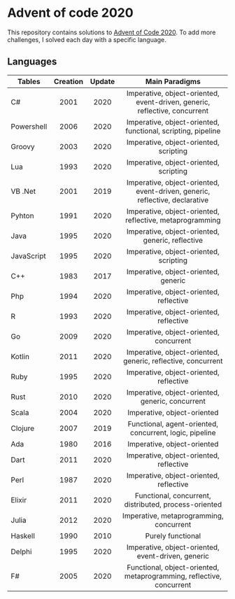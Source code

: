 # Advent of code 2020

This repository contains solutions to [Advent of Code 2020](https://adventofcode.com/2020).
To add more challenges, I solved each day with a specific language.


## Languages

| Tables        | Creation  | Update  |  Main Paradigms |
| ------------- |:---------:|:-------:|:---------------:|
| C#            | 2001      | 2020    | Imperative, object-oriented, event-driven, generic, reflective, concurrent |
| Powershell    | 2006      | 2020    | Imperative, object-oriented, functional, scripting, pipeline | 
| Groovy        | 2003      | 2020    | Imperative, object-oriented, scripting | 
| Lua           | 1993      | 2020    | Imperative, object-oriented, scripting | 
| VB .Net       | 2001      | 2019    | Imperative, object-oriented, event-driven, generic, reflective, declarative | 
| Pyhton        | 1991      | 2020    | Imperative, object-oriented, reflective, metaprogramming | 
| Java          | 1995      | 2020    | Imperative, object-oriented, generic, reflective |
| JavaScript    | 1995      | 2020    | Imperative, object-oriented, scripting |
| C++           | 1983      | 2017    | Imperative, object-oriented, generic |
| Php           | 1994      | 2020    | Imperative, object-oriented, reflective |
| R             | 1993      | 2020    | Imperative, object-oriented, reflective |
| Go            | 2009      | 2020    | Imperative, object-oriented, concurrent |
| Kotlin        | 2011      | 2020    | Imperative, object-oriented, generic, reflective, concurrent |
| Ruby          | 1995      | 2020    | Imperative, object-oriented, reflective |
| Rust          | 2010      | 2020    | Imperative, object-oriented, generic, concurrent |
| Scala         | 2004      | 2020    | Imperative, object-oriented |
| Clojure       | 2007      | 2019    | Functional, agent-oriented, concurrent, logic, pipeline | 
| Ada           | 1980      | 2016    | Imperative, object-oriented     |
| Dart          | 2011      | 2020    | Imperative, object-oriented, reflective |
| Perl          | 1987      | 2020    | Imperative, object-oriented, reflective |
| Elixir        | 2011      | 2020    | Functional, concurrent, distributed, process-oriented | 
| Julia         | 2012      | 2020    | Imperative, metaprogramming, concurrent |
| Haskell       | 1990      | 2010    | Purely functional | 
| Delphi        | 1995      | 2020    | Imperative, object-oriented, event-driven, generic |
| F#            | 2005      | 2020    | Functional, object-oriented, metaprogramming, reflective, concurrent | 
